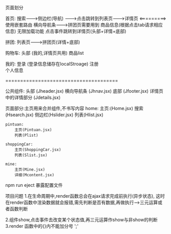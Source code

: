 页面划分

首页:
	搜索--->侧边栏(导航) --->点击跳转到列表页--->详情页 <=========> 使用嵌套路由
	横向导航条--->拼团页需要用到
	商品信息(根据点击tab请求相应信息)  无限加载功能   点击事件跳转到详情页(头部+详情+底部)

拼团:
	列表页--->拼团页(详情+底部)

购物车:
	头部 (我的,详情页共用)
	商品list

我的:
	登录 (登录信息储存在localStroage)
	注册		
	个人信息




======================================

公共组件:
	头部 (Jheader.jsx)
	横向导航条 (Jhnav.jsx)
	底部 (Jfooter.jsx)
	详情页中的详情部分  (Jdetails.jsx)


页面部分:主页用来合并组件,不书写内容
	home:
		主页:(Home.jsx)
		搜索(Hsearch.jsx)
		侧边栏(Hslider.jsx)
		列表(Hlist.jsx)

	pintuan:
		主页(Pintuan.jsx)
		列表(Plist)

	shoppingCar:
		主页(ShoppingCar.jsx)
		列表(Slist.jsx)

	mine:
		主页(Mine.jsx)
		详细(Mcontent.jsx)






npm run eject    暴露配置文件

项目问题
1.在生命周期中,render函数总会在ajax请求完成前执行(异步状态),
这时在render函数中渲染数据就会报错,需先判断是否有数据,再做执行-->三元运算或者函数判断

2.组件show,点击事件去改变某个状态值,再三元运算作show与非show的判断
3.render 函数中的{}内不能加分号 ';'
